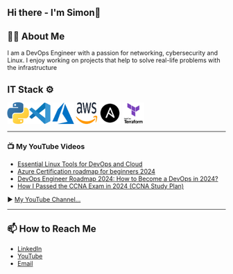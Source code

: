 ## Hi there - I'm Simon👋


## 👨‍💻 About Me
I am a DevOps Engineer with a passion for networking, cybersecurity and Linux. I enjoy working on projects that help to solve real-life problems with the infrastructure

## IT Stack ⚙️
<img src="https://github.com/szymonizydorek/szymonizydorek/blob/main/icons/python.svg"  width="50" height="50"/><img src="https://github.com/szymonizydorek/szymonizydorek/blob/main/icons/visual.svg"  width="50" height="50"/> <img src="https://github.com/szymonizydorek/szymonizydorek/blob/main/icons/azure.svg"  width="50" height="50"/> <img src="https://github.com/szymonizydorek/szymonizydorek/blob/main/icons/aws.svg"  width="50" height="50"/> <img src="https://github.com/szymonizydorek/szymonizydorek/blob/main/icons/ansible.svg"  width="50" height="50"/>  <img src="https://github.com/szymonizydorek/szymonizydorek/blob/main/icons/terraform.png"  width="50" height="50"/> 

---
### 📺 My YouTube Videos

<!-- YOUTUBE-VIDEOS-LIST:START -->
- [Essential Linux Tools for DevOps and Cloud](https://www.youtube.com/watch?v=uxCUR2_UDj0)
- [Azure Certification roadmap for beginners 2024](https://www.youtube.com/watch?v=wSsyEoyulmM&)
- [DevOps Engineer Roadmap 2024: How to Become a DevOps in 2024? ](https://www.youtube.com/watch?v=ApixMe6n61U&)
- [How I Passed the CCNA Exam in 2024 (CCNA Study Plan) ](https://www.youtube.com/watch?v=jPon_Sm0hu4&)
  
<!-- YOUTUBE-VIDEOS-LIST:END -->

▶️ [My YouTube Channel...](https://www.youtube.com/@netcoffee)


---
## 📫 How to Reach Me
- [LinkedIn](https://www.linkedin.com/in/sizydorek/)
- [YouTube](https://www.linkedin.com/in/sizydorek/)
- [Email](izydorek.szymon@gmail.com)

